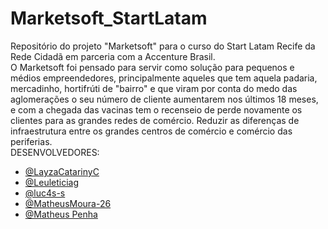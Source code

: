 # Marketsoft_StartLatam
Repositório do projeto "Marketsoft"  para o  curso do  Start Latam Recife da Rede Cidadã em parceria com a Accenture Brasil. <br>
 O Marketsoft foi pensado para servir como solução para pequenos e médios empreendedores, principalmente aqueles que tem aquela padaria, mercadinho, hortifrúti de "bairro" e que viram por conta do medo das aglomerações  o seu número de cliente aumentarem nos últimos 18 meses, e com a chegada das vacinas tem o recenseio de perde novamente os clientes para as grandes redes de comércio.  Reduzir as diferenças de infraestrutura entre os grandes centros de comércio e comércio das periferias.<br>
DESENVOLVEDORES:
<ul>
  <li><a href="https://github.com/LayzaCatarinyC">@LayzaCatarinyC</a></li>
  <li><a href="https://github.com/euleticiag">@Leuleticiag</a></li>
  <li><a href="https://github.com/luc4s-s">@luc4s-s</a></li>
  <li><a href="https://github.com/MatheusMoura-26">@MatheusMoura-26</a></li>
   <li><a href="https://github.com/MatheusPenha">@Matheus Penha</a></li>
</ul>
